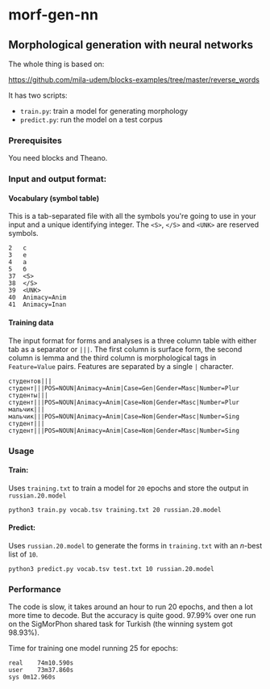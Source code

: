 # morf-gen-nn

## Morphological generation with neural networks

The whole thing is based on:

https://github.com/mila-udem/blocks-examples/tree/master/reverse_words

It has two scripts:

* `train.py`: train a model for generating morphology
* `predict.py`: run the model on a test corpus

### Prerequisites

You need blocks and Theano.

### Input and output format:

#### Vocabulary (symbol table)

This is a tab-separated file with all the symbols you're going to use in your 
input and a unique identifying integer. The `<S>`, `</S>` and `<UNK>` are 
reserved symbols.

```
2	c
3	e
4	а
5	б
37	<S>
38	</S>
39	<UNK>
40	Animacy=Anim
41	Animacy=Inan
```

#### Training data

The input format for forms and analyses is a three column table with either tab as a separator
or `|||`. The first column is surface form, the second column is lemma and the third column is 
morphological tags in `Feature=Value` pairs. Features are separated by a single `|` character.

```
студентов|||студент|||POS=NOUN|Animacy=Anim|Case=Gen|Gender=Masc|Number=Plur
студенты|||студент|||POS=NOUN|Animacy=Anim|Case=Nom|Gender=Masc|Number=Plur
мальчик|||мальчик|||POS=NOUN|Animacy=Anim|Case=Nom|Gender=Masc|Number=Sing
студент|||студент|||POS=NOUN|Animacy=Anim|Case=Nom|Gender=Masc|Number=Sing
```

### Usage

#### Train: 

Uses `training.txt` to train a model for `20` epochs and store the output in `russian.20.model`

```
python3 train.py vocab.tsv training.txt 20 russian.20.model
```


#### Predict:

Uses `russian.20.model` to generate the forms in `training.txt` with an _n_-best list of `10`.

```
python3 predict.py vocab.tsv test.txt 10 russian.20.model
```

### Performance

The code is slow, it takes around an hour to run 20 epochs, and then a lot more time to decode. But
the accuracy is quite good. 97.99% over one run on the SigMorPhon shared task for Turkish (the winning 
system got 98.93%).

Time for training one model running 25 for epochs:
```
real	74m10.590s
user	73m37.860s
sys	0m12.960s
```

